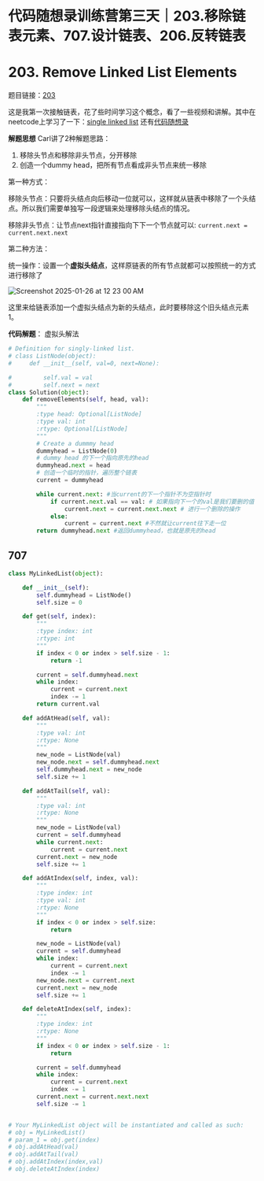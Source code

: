 # 代码随想录训练营第三天｜203.移除链表元素、707.设计链表、206.反转链表

# 203. Remove Linked List Elements

题目链接：[203](https://leetcode.com/problems/remove-linked-list-elements/submissions/1520753467/)

这是我第一次接触链表，花了些时间学习这个概念，看了一些视频和讲解。其中在neetcode上学习了一下：[single linked list](https://neetcode.io/courses/dsa-for-beginners/5)
还有[代码随想录](https://programmercarl.com/%E9%93%BE%E8%A1%A8%E7%90%86%E8%AE%BA%E5%9F%BA%E7%A1%80.html#%E9%93%BE%E8%A1%A8%E7%9A%84%E7%B1%BB%E5%9E%8B)

**解题思想**
Carl讲了2种解题思路：

1. 移除头节点和移除非头节点，分开移除
2. 创造一个dummy head，把所有节点看成非头节点来统一移除

第一种方式：

移除头节点：只要将头结点向后移动一位就可以，这样就从链表中移除了一个头结点。所以我们需要单独写一段逻辑来处理移除头结点的情况。

移除非头节点：让节点next指针直接指向下下一个节点就可以: `current.next = current.next.next`

第二种方法：

统一操作：设置一个**虚拟头结点**，这样原链表的所有节点就都可以按照统一的方式进行移除了

![Screenshot 2025-01-26 at 12 23 00 AM](https://github.com/user-attachments/assets/7f5fc5f0-c407-48d6-a237-c38be2aab5b2)

这里来给链表添加一个虚拟头结点为新的头结点，此时要移除这个旧头结点元素1。

**代码解题**： 虚拟头解法
```python
# Definition for singly-linked list.
# class ListNode(object):
#     def __init__(self, val=0, next=None):

#         self.val = val
#         self.next = next
class Solution(object):
    def removeElements(self, head, val):
        """
        :type head: Optional[ListNode]
        :type val: int
        :rtype: Optional[ListNode]
        """
        # Create a dummmy head
        dummyhead = ListNode(0)
        # dummy head 的下一个指向原先的head
        dummyhead.next = head
        # 创造一个临时的指针，遍历整个链表
        current = dummyhead

        while current.next: #当current的下一个指针不为空指针时
            if current.next.val == val: # 如果指向下一个的val是我们要删的值
                current.next = current.next.next # 进行一个删除的操作
            else:
                current = current.next #不然就让current往下走一位
        return dummyhead.next #返回dummyhead，也就是原先的head
```

## 707

```python
class MyLinkedList(object):

    def __init__(self):
        self.dummyhead = ListNode()
        self.size = 0

    def get(self, index):
        """
        :type index: int
        :rtype: int
        """
        if index < 0 or index > self.size - 1:
            return -1

        current = self.dummyhead.next
        while index:
            current = current.next
            index -= 1
        return current.val

    def addAtHead(self, val):
        """
        :type val: int
        :rtype: None
        """
        new_node = ListNode(val)
        new_node.next = self.dummyhead.next
        self.dummyhead.next = new_node
        self.size += 1

    def addAtTail(self, val):
        """
        :type val: int
        :rtype: None
        """
        new_node = ListNode(val)
        current = self.dummyhead
        while current.next:
            current = current.next
        current.next = new_node
        self.size += 1

    def addAtIndex(self, index, val):
        """
        :type index: int
        :type val: int
        :rtype: None
        """
        if index < 0 or index > self.size:
            return

        new_node = ListNode(val)
        current = self.dummyhead
        while index:
            current = current.next
            index -= 1
        new_node.next = current.next
        current.next = new_node
        self.size += 1

    def deleteAtIndex(self, index):
        """
        :type index: int
        :rtype: None
        """
        if index < 0 or index > self.size - 1:
            return

        current = self.dummyhead       
        while index:
            current = current.next
            index -= 1
        current.next = current.next.next
        self.size -= 1


# Your MyLinkedList object will be instantiated and called as such:
# obj = MyLinkedList()
# param_1 = obj.get(index)
# obj.addAtHead(val)
# obj.addAtTail(val)
# obj.addAtIndex(index,val)
# obj.deleteAtIndex(index)
```
